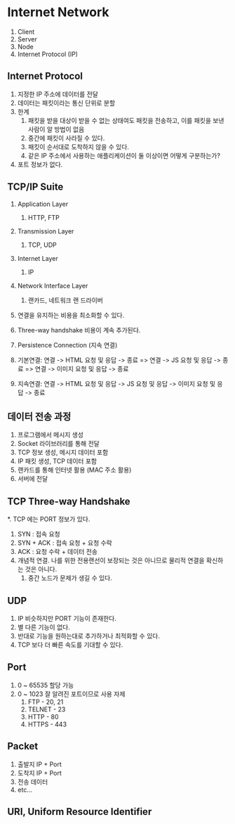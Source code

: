 # Internet Network

1. Client
2. Server
3. Node
4. Internet Protocol (IP)
   
## Internet Protocol

1. 지정한 IP 주소에 데이터를 전달
2. 데이터는 패킷이라는 통신 단위로 분할
3. 한계
   1. 패킷을 받을 대상이 받을 수 없는 상태여도 패킷을 전송하고, 이를 패킷을 보낸 사람이 알 방법이 없음
   2. 중간에 패킷이 사라질 수 있다.
   3. 패킷이 순서대로 도착하지 않을 수 있다.
   4. 같은 IP 주소에서 사용하는 애플리케이션이 둘 이상이면 어떻게 구분하는가?
4. 포트 정보가 없다.

## TCP/IP Suite

1. Application Layer
   1. HTTP, FTP
2. Transmission Layer
   1. TCP, UDP
3. Internet Layer
   1. IP
4. Network Interface Layer
   1. 랜카드, 네트워크 랜 드라이버

5. 연결을 유지하는 비용을 최소화할 수 있다.
6. Three-way handshake 비용이 계속 추가된다.
7. Persistence Connection (지속 연결)
8. 기본연결: 연결 -> HTML 요청 및 응답 -> 종료 => 연결 ->  JS 요청 및 응답 -> 종료 => 연결 -> 이미지 요청 및 응답 -> 종료
9. 지속연결: 연결 -> HTML 요청 및 응답 -> JS 요청 및 응답 -> 이미지 요청 및 응답 -> 종료

## 데이터 전송 과정

1. 프로그램에서 메시지 생성
2. Socket 라이브러리를 통해 전달
3. TCP 정보 생성, 메시지 데이터 포함
4. IP 패킷 생성, TCP 데이터 포함
5. 랜카드를 통해 인터넷 활용 (MAC 주소 활용)
6. 서버에 전달

## TCP Three-way Handshake

*. TCP 에는 PORT 정보가 있다.
1. SYN : 접속 요청
2. SYN + ACK : 접속 요청 + 요청 수락
3. ACK : 요청 수락 + 데이터 전송
4. 개념적 연결. 나를 위한 전용랜선이 보장되는 것은 아니므로 물리적 연결을 확신하는 것은 아니다.
   1. 중간 노드가 문제가 생길 수 있다.

## UDP

1. IP 비슷하지만 PORT 기능이 존재한다.
2. 별 다른 기능이 없다.
3. 반대로 기능을 원하는대로 추가하거나 최적화할 수 있다.
4. TCP 보다 더 빠른 속도를 기대할 수 있다.

## Port

1. 0 ~ 65535 할당 가능
2. 0 ~ 1023  잘 알려진 포트이므로 사용 자제
   1. FTP    - 20, 21
   2. TELNET - 23
   3. HTTP   - 80
   4. HTTPS  - 443

## Packet

1. 출발지 IP + Port
2. 도착지 IP + Port
3. 전송 데이터
4. etc...

## URI, Uniform Resource Identifier
